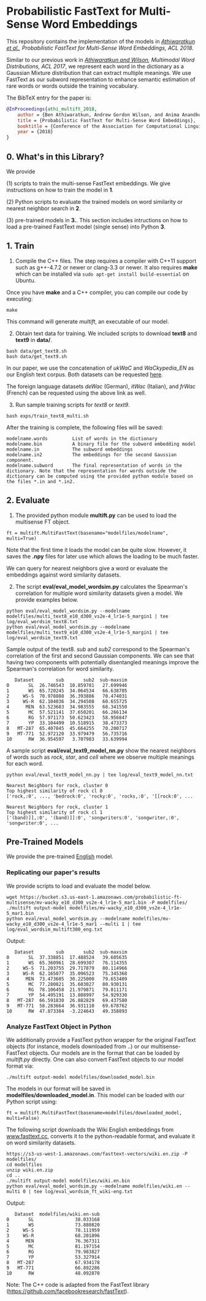 # Probabilistic FastText for Multi-Sense Word Embeddings
This repository contains the implementation of the models in *[Athiwaratkun et al.](https://arxiv.org/abs/1704.08424), Probabilistic FastText for Multi-Sense Word Embeddings, ACL 2018*.

Similar to our previous work in *[Athiwaratkun and Wilson](https://arxiv.org/abs/1704.08424), Multimodal Word Distributions, ACL 2017*, we represent each word in the dictionary as a Gaussian Mixture distribution that can extract multiple meanings. We use FastText as our subword representation to enhance semantic estimation of rare words or words outside the training vocabulary. 

The BibTeX entry for the paper is:

```bibtex
@InProceedings{athi_multift_2018,
    author = {Ben Athiwaratkun, Andrew Gordon Wilson, and Anima Anandkumar},
    title = {Probabilistic FastText for Multi-Sense Word Embeddings},
    booktitle = {Conference of the Association for Computational Linguistics (ACL)},
    year = {2018}
}
```

## 0. What's in this Library?

We provide 

(1) scripts to train the multi-sense FastText embeddings. We give instructions on how to train the model in **1**. 

(2) Python scripts to evaluate the trained models on word similarity or nearest neighbor search in **2**. 
   
(3) pre-trained models in **3.**. This section includes intructions on how to load a pre-trained FastText model (single sense) into Python **3**.


## 1. Train

1. Compile the C++ files. The step requires a compiler with C++11 support such as g++-4.7.2 or newer or clang-3.3 or newer. It also requires **make** which can be installed via ``sudo apt-get install build-essential`` on Ubuntu. 

Once you have **make** and a C++ compiler, you can compile our code by executing:
```
make
```
This command will generate *multift*, an executable of our model. 

2. Obtain text data for training. We included scripts to download **text8** and **text9** in **data/**.
```
bash data/get_text8.sh
bash data/get_text9.sh
```
In our paper, we use the concatenation of *ukWaC* and *WaCkypedia_EN* as our English text corpus. Both datasets can be requested [here](http://wacky.sslmit.unibo.it/doku.php?id=download).

The foreign language datasets *deWac* (German), *itWac* (Italian), and *frWac* (French) can be requested using the above link as well. 

3. Run sample training scripts for *text8* or *text9*.

```
bash exps/train_text8_multi.sh
```

After the training is complete, the following files will be saved:

```
modelname.words         List of words in the dictionary
modelname.bin           A binary file for the subword embedding model
modelname.in            The subword embeddings
modelname.in2           The embeddings for the second Gaussian component.
modelname.subword       The final representation of words in the dictionary. Note that the representation for words outside the dictionary can be computed using the provided python module based on the files *.in and *.in2.
```

## 2. Evaluate

1. The provided python module **multift.py** can be used to load the multisense FT object. 

```
ft = multift.MultiFastText(basename="modelfiles/modelname", multi=True)
```
Note that the first time it loads the model can be quite slow. However, it saves the **.npy** files for later use which allows the loading to be much faster. 

We can query for nearest neighbors give a word or evaluate the embeddings against word similarity datasets. 

2. The script **eval/eval_model_wordsim.py** calculates the Spearman's correlation for multiple word similarity datasets given a model. We provide examples below.

```
python eval/eval_model_wordsim.py --modelname modelfiles/multi_text8_e10_d300_vs2e-4_lr1e-5_margin1 | tee log/eval_wordsim_text8.txt
python eval/eval_model_wordsim.py --modelname modelfiles/multi_text9_e10_d300_vs2e-4_lr1e-5_margin1 | tee log/eval_wordsim_text9.txt
```

Sample output of the text8. *sub* and *sub2* correspond to the Spearman's correlation of the first and second Gaussian components. We can see that having two components with potentially disentangled meanings improve the Spearman's correlation for word similarity. 
```
   Dataset        sub       sub2  sub-maxsim  
0       SL  26.746543  10.859781   27.699946  
1       WS  65.720245  34.064534   66.638705  
2     WS-S  70.978888  36.393886   70.474031  
3     WS-R  62.104036  34.294508   60.655725  
4      MEN  63.523683  34.983555   68.341550  
5       MC  57.521141  37.650201   66.266134  
6       RG  57.971173  50.623423   58.956847  
7       YP  33.104499  10.518915   38.473373  
8   MT-287  65.407845  45.664255   70.200717  
9   MT-771  52.972120  33.979479   56.735716  
10      RW  36.954597   3.707983   33.639994  
```

A sample script **eval/eval_text9_model_nn.py** show the nearest neighbors of words such as *rock*, *star*, and *cell* where we observe multiple meanings for each word.
```
python eval/eval_text9_model_nn.py | tee log/eval_text9_model_nn.txt
```
```
Nearest Neighbors for rock, cluster 0
Top highest similarity of rock cl 0
['rock,:0', ..., 'bedrock:0', 'rocky:0', 'rocks,:0', '[[rock:0', ...

Nearest Neighbors for rock, cluster 1
Top highest similarity of rock cl 1
['(band)]],:0', '(band)]]:0', 'songwriters:0', 'songwriter,:0', 'songwriter:0', ...
```


## Pre-Trained Models

We provide the pre-trained [English](https://bucket.s3.us-east-1.amazonaws.com/probabilistic-ft-multisense/mv-wacky_e10_d300_vs2e-4_lr1e-5_mar1.bin) model.

### Replicating our paper's results
We provide scripts to load and evaluate the model below.
```
wget https://bucket.s3.us-east-1.amazonaws.com/probabilistic-ft-multisense/mv-wacky_e10_d300_vs2e-4_lr1e-5_mar1.bin -P modelfiles/
./multift output-model modelfiles/mv-wacky_e10_d300_vs2e-4_lr1e-5_mar1.bin
python eval/eval_model_wordsim.py --modelname modelfiles/mv-wacky_e10_d300_vs2e-4_lr1e-5_mar1 --multi 1 | tee log/eval_wordsim_multift300_eng.txt
```
Output:
```
   Dataset        sub       sub2  sub-maxsim
0       SL  37.338851  17.488524   39.605635
1       WS  65.360961  28.699307   76.114355
2     WS-S  71.203755  29.717879   80.114966
3     WS-R  62.165077  35.096523   75.345368
4      MEN  73.473605  30.225000   79.653409
5       MC  77.280821  35.603027   80.930131
6       RG  78.106458  21.979871   79.811171
7       YP  54.495191  13.808997   54.929330
8   MT-287  66.591830  26.882829   69.437580
9   MT-771  58.283664  36.931110   69.678762
10      RW  47.873384  -3.224643   49.358893
```

### Analyze FastText Object in Python
We additionally provide a FastText python wrapper for the original FastText objects (for instance, models downloaded from ..) or our multisense-FastText objects. Our models are in the format that can be loaded by *multift.py* directly. One can also  convert FastText objects to our model format via:

```
./multift output-model modelfiles/downloaded_model.bin 
```

The models in our format will be saved in **modelfiles/downloaded_model.in**. This model can be loaded with our Python script using:
```
ft = multift.MultiFastText(basename=modelfiles/downloaded_model, multi=False)
```

The following script downloads the Wiki English embeddings from www.fasttext.cc, converts it to the python-readable format, and evaluate it on word similarity datasets.

```
https://s3-us-west-1.amazonaws.com/fasttext-vectors/wiki.en.zip -P modelfiles/
cd modelfiles
unzip wiki.en.zip
cd ..
./multift output-model modelfiles/wiki.en.bin
python eval/eval_model_wordsim.py --modelname modelfiles/wiki.en --multi 0 | tee log/eval_wordsim_ft_wiki-eng.txt
```
Output:
```
   Dataset  modelfiles/wiki.en-sub
0       SL               38.033168
1       WS               73.880820
2     WS-S               78.111959
3     WS-R               68.201896
4      MEN               76.367311
5       MC               81.197154
6       RG               79.983827
7       YP               53.327914
8   MT-287               67.934178
9   MT-771               66.892286
10      RW               48.092870
```



Note: The C++ code is adapted from the FastText library (https://github.com/facebookresearch/fastText).
